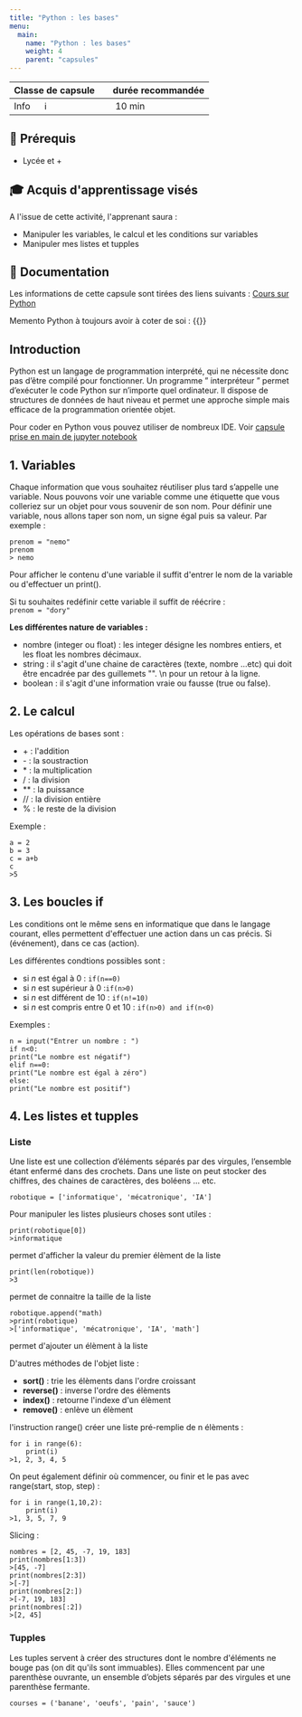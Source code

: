 ```yaml
---
title: "Python : les bases"
menu:
  main:
    name: "Python : les bases"
    weight: 4
    parent: "capsules"
---
```


| Classe de capsule  | &emsp;durée recommandée |
|:-------------------|:------------------|
| Info  &emsp;  ℹ️  |&emsp; 10 min      |


## 🎒 Prérequis

- Lycée et +

## 🎓 Acquis d'apprentissage visés
A l'issue de cette activité, l'apprenant saura : 
- Manipuler les variables, le calcul et les conditions sur variables  
- Manipuler mes listes et tupples 

## 📗 Documentation

Les informations de cette capsule sont tirées des liens suivants :
[Cours sur Python](https://courspython.com/bases-python.html)

Memento Python à toujours avoir à coter de soi : 
{{<pdf src="https://perso.limsi.fr/pointal/_media/python:cours:mementopython3.pdf" >}}

## Introduction 

Python est un langage de programmation interprété, qui ne nécessite donc pas d’être compilé pour fonctionner. Un programme ” interpréteur ” permet d’exécuter le code Python sur n’importe quel ordinateur. 
Il dispose de structures de données de haut niveau et permet une approche simple mais efficace de la programmation orientée objet.

Pour coder en Python vous pouvez utiliser de nombreux IDE. Voir [capsule prise en main de jupyter notebook](/ReachyNautilus/JupyterNotebook/index.md)  


## 1. Variables

Chaque information que vous souhaitez réutiliser plus tard s’appelle une variable. Nous pouvons voir une variable comme une étiquette que vous colleriez sur un objet pour vous souvenir de son nom. 
Pour définir une variable, nous allons taper son nom, un signe égal puis sa valeur. Par exemple :  
   
```
prenom = "nemo"
prenom
> nemo
```  
Pour afficher le contenu d'une variable il suffit d'entrer le nom de la variable ou d'effectuer un print().  

Si tu souhaites redéfinir cette variable il suffit de réécrire :   
`prenom = "dory"`

**Les différentes nature de variables :** 
* nombre (integer ou float) : les integer désigne les nombres entiers, et les float les nombres décimaux.  
* string : il s'agit d'une chaine de caractères (texte, nombre ...etc) qui doit être encadrée par des guillemets "". \n pour un retour à la ligne.    
* boolean : il s'agit d'une information vraie ou fausse (true ou false).   

## 2. Le calcul 

Les opérations de bases sont : 
*  <texte>+</texte> : l'addition 
* <texte>-</texte> : la soustraction 
* <texte>*</texte> : la multiplication 
* / : la division 
* ** : la puissance 
* // : la division entière
* % : le reste de la division 

Exemple :  
```
a = 2
b = 3 
c = a+b
c
>5 
```
## 3. Les boucles if 

Les conditions ont le même sens en informatique que dans le langage courant, elles permettent d'effectuer une action dans un cas précis. Si (événement), dans ce cas (action). 

Les différentes condtions possibles sont : 
* si *n* est égal à 0 : `if(n==0)`  
* si *n* est supérieur à 0 :`if(n>0)` 
* si *n* est différent de 10 : `if(n!=10)`
* si *n* est compris entre 0 et 10 : `if(n>0) and if(n<0)`  

Exemples : 
```
n = input("Entrer un nombre : ")
if n<0:
print("Le nombre est négatif")
elif n==0:
print("Le nombre est égal à zéro")
else:
print("Le nombre est positif")
```
## 4. Les listes et tupples

### Liste

Une liste est une collection d’éléments séparés par des virgules, l’ensemble étant enfermé dans des
crochets. Dans une liste on peut stocker des chiffres, des chaines de caractères, des boléens ... etc. 

`robotique = ['informatique', 'mécatronique', 'IA']`

Pour manipuler les listes plusieurs choses sont utiles :  
```
print(robotique[0])
>informatique
```
permet d'afficher la valeur du premier élèment de la liste 
```
print(len(robotique))
>3
```
permet de connaitre la taille de la liste 

```
robotique.append("math)
>print(robotique)
>['informatique', 'mécatronique', 'IA', 'math']
```
permet d'ajouter un élèment à la liste 

D'autres méthodes de l'objet liste : 
* **sort()** : trie les élèments dans l'ordre croissant  
* **reverse()** : inverse l'ordre des élèments  
* **index()** : retourne l'indexe d'un élèment
* **remove()** : enlève un élèment 

l'instruction range() créer une liste pré-remplie de n élèments : 
```
for i in range(6):
    print(i)
>1, 2, 3, 4, 5
```
On peut également définir où commencer, ou finir et le pas avec range(start, stop, step) : 
```
for i in range(1,10,2):
    print(i)
>1, 3, 5, 7, 9
```

Slicing :

```
nombres = [2, 45, -7, 19, 183]
print(nombres[1:3]) 
>[45, -7]
print(nombres[2:3])
>[-7]
print(nombres[2:])
>[-7, 19, 183]
print(nombres[:2])
>[2, 45]
```

### Tupples

Les tuples servent à créer des structures dont le nombre d'éléments ne bouge pas (on dit qu'ils sont immuables).
Elles commencent par une parenthèse ouvrante, un ensemble d’objets séparés par des virgules et une parenthèse fermante.

`courses = ('banane', 'oeufs', 'pain', 'sauce')`
